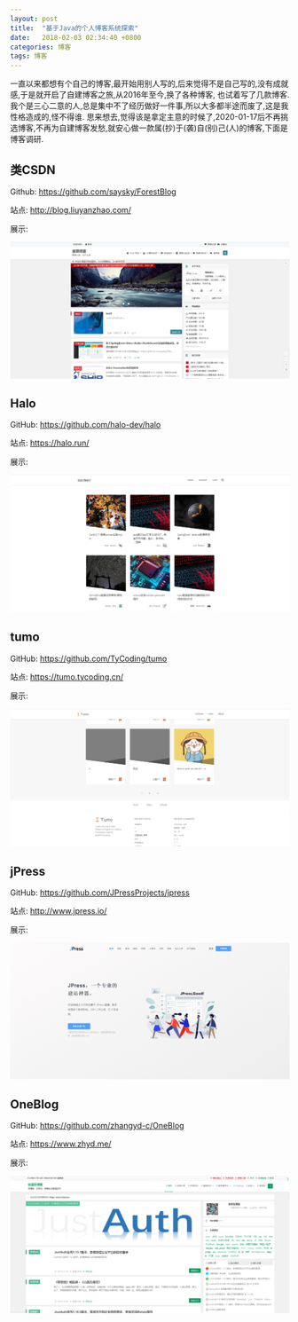 ```yaml
---
layout: post
title:  "基于Java的个人博客系统探索"
date:   2018-02-03 02:34:40 +0800
categories: 博客
tags: 博客
---
```

一直以来都想有个自己的博客,最开始用别人写的,后来觉得不是自己写的,没有成就感,于是就开启了自建博客之旅,从2016年至今,换了各种博客, 也试着写了几款博客. 我个是三心二意的人,总是集中不了经历做好一件事,所以大多都半途而废了,这是我性格造成的,怪不得谁. 思来想去,觉得该是拿定主意的时候了,2020-01-17后不再挑选博客,不再为自建博客发愁,就安心做一款属(抄)于(袭)自(别)己(人)的博客,下面是博客调研.

## 类CSDN
Github: https://github.com/saysky/ForestBlog

站点: http://blog.liuyanzhao.com/

展示:

![ForestBlog](/assets/1.png)



## Halo

GitHub: https://github.com/halo-dev/halo

站点: https://halo.run/

展示:

![halo](/assets/2.png)





## tumo

GitHub: https://github.com/TyCoding/tumo

站点: https://tumo.tycoding.cn/

展示:

![tumo](/assets/3.png)



## jPress

GitHub: https://github.com/JPressProjects/jpress

站点: http://www.jpress.io/

展示:

![jpress](/assets/4.png)



## OneBlog

GitHub: https://github.com/zhangyd-c/OneBlog

站点: https://www.zhyd.me/

展示:

![OneBlog](/assets/5.png)